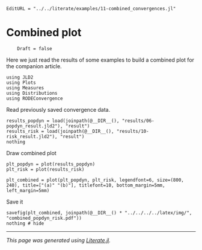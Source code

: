 ```@meta
EditURL = "../../literate/examples/11-combined_convergences.jl"
```

# Combined plot

```@meta
    Draft = false
```

Here we just read the results of some examples to build a combined plot for the companion article.

````@example 11-combined_convergences
using JLD2
using Plots
using Measures
using Distributions
using RODEConvergence
````

Read previously saved convergence data.

````@example 11-combined_convergences
results_popdyn = load(joinpath(@__DIR__(), "results/06-popdyn_result.jld2"), "result")
results_risk = load(joinpath(@__DIR__(), "results/10-risk_result.jld2"), "result")
nothing
````

Draw combined plot

````@example 11-combined_convergences
plt_popdyn = plot(results_popdyn)
plt_risk = plot(results_risk)

plt_combined = plot(plt_popdyn, plt_risk, legendfont=6, size=(800, 240), title=["(a)" "(b)"], titlefont=10, bottom_margin=5mm, left_margin=5mm)
````

Save it

````@example 11-combined_convergences
savefig(plt_combined, joinpath(@__DIR__() * "../../../../latex/img/", "combined_popdyn_risk.pdf"))
nothing # hide
````

---

*This page was generated using [Literate.jl](https://github.com/fredrikekre/Literate.jl).*

